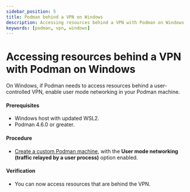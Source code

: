 ```yaml
---
sidebar_position: 5
title: Podman behind a VPN on Windows
description: Accessing resources behind a VPN with Podman on Windows
keywords: [podman, vpn, windows]
---
```


# Accessing resources behind a VPN with Podman on Windows

On Windows, if Podman needs to access resources behind a user-controlled VPN, enable user mode networking in your Podman machine.

#### Prerequisites

- Windows host with updated WSL2.
- Podman 4.6.0 or greater.

#### Procedure

- [Create a custom Podman machine](/docs/onboarding-for-containers/creating-a-podman-machine-with-podman-desktop), with the **User mode networking (traffic relayed by a user process)** option enabled.

#### Verification

- You can now access resources that are behind the VPN.
